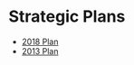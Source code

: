 Strategic Plans
========================================

* [2018 Plan](2018_strategic_plan.md)
* [2013 Plan](2013_strategic_plan.md)